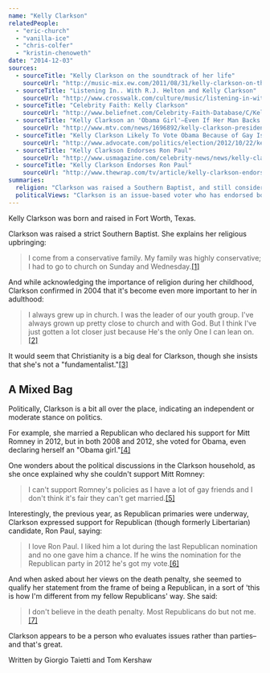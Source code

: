 ```yaml
---
name: "Kelly Clarkson"
relatedPeople:
  - "eric-church"
  - "vanilla-ice"
  - "chris-colfer"
  - "kristin-chenoweth"
date: "2014-12-03"
sources:
  - sourceTitle: "Kelly Clarkson on the soundtrack of her life"
    sourceUrl: "http://music-mix.ew.com/2011/08/31/kelly-clarkson-on-the-soundtrack-of-her-life-read-her-exclusive-ew-interview-here/"
  - sourceTitle: "Listening In.. With R.J. Helton and Kelly Clarkson"
    sourceUrl: "http://www.crosswalk.com/culture/music/listening-in-with-rj-helton-and-kelly-clarkson-1263775.html"
  - sourceTitle: "Celebrity Faith: Kelly Clarkson"
    sourceUrl: "http://www.beliefnet.com/Celebrity-Faith-Database/C/Kelly-Clarkson.aspx"
  - sourceTitle: "Kelly Clarkson an 'Obama Girl'–Even If Her Man Backs Romney"
    sourceUrl: "http://www.mtv.com/news/1696892/kelly-clarkson-presidential-election-barack-obama/"
  - sourceTitle: "Kelly Clarkson Likely To Vote Obama Because of Gay Issues"
    sourceUrl: "http://www.advocate.com/politics/election/2012/10/22/kelly-clarkson-likely-vote-obama-because-gay-issues"
  - sourceTitle: "Kelly Clarkson Endorses Ron Paul"
    sourceUrl: "http://www.usmagazine.com/celebrity-news/news/kelly-clarkson-endorses-ron-paul-20112912"
  - sourceTitle: "Kelly Clarkson Endorses Ron Paul"
    sourceUrl: "http://www.thewrap.com/tv/article/kelly-clarkson-endorses-ron-paul-33968/"
summaries:
  religion: "Clarkson was raised a Southern Baptist, and still considers her Christian faith to be an important part of her life."
  politicalViews: "Clarkson is an issue-based voter who has endorsed both Republicans and Democrats and appears to evaluate them based on specific matters that are of importance to her."
---
```


Kelly Clarkson was born and raised in Fort Worth, Texas.

Clarkson was raised a strict Southern Baptist. She explains her religious upbringing:

>I come from a conservative family. My family was highly conservative; I had to go to church on Sunday and Wednesday.<a class="source-citation" href="#http%3A%2F%2Fmusic-mix.ew.com%2F2011%2F08%2F31%2Fkelly-clarkson-on-the-soundtrack-of-her-life-read-her-exclusive-ew-interview-here%2F" title="Kelly Clarkson on the soundtrack of her life">[1]</a>

And while acknowledging the importance of religion during her childhood, Clarkson confirmed in 2004 that it's become even more important to her in adulthood:

>I always grew up in church. I was the leader of our youth group. I've always grown up pretty close to church and with God. But I think I've just gotten a lot closer just because He's the only One I can lean on.<a class="source-citation" href="#http%3A%2F%2Fwww.crosswalk.com%2Fculture%2Fmusic%2Flistening-in-with-rj-helton-and-kelly-clarkson-1263775.html" title="Listening In.. With R.J. Helton and Kelly Clarkson">[2]</a>

It would seem that Christianity is a big deal for Clarkson, though she insists that she's not a "fundamentalist."<a class="source-citation" href="#http%3A%2F%2Fwww.beliefnet.com%2FCelebrity-Faith-Database%2FC%2FKelly-Clarkson.aspx" title="Celebrity Faith: Kelly Clarkson">[3]</a>

## A Mixed Bag

Politically, Clarkson is a bit all over the place, indicating an independent or moderate stance on politics.

For example, she married a Republican who declared his support for Mitt Romney in 2012, but in both 2008 and 2012, she voted for Obama, even declaring herself an "Obama girl."<a class="source-citation" href="#http%3A%2F%2Fwww.mtv.com%2Fnews%2F1696892%2Fkelly-clarkson-presidential-election-barack-obama%2F" title="Kelly Clarkson an &apos;Obama Girl&apos;–Even If Her Man Backs Romney">[4]</a>

One wonders about the political discussions in the Clarkson household, as she once explained why she couldn't support Mitt Romney:

>I can't support Romney's policies as I have a lot of gay friends and I don't think it's fair they can't get married.<a class="source-citation" href="#http%3A%2F%2Fwww.advocate.com%2Fpolitics%2Felection%2F2012%2F10%2F22%2Fkelly-clarkson-likely-vote-obama-because-gay-issues" title="Kelly Clarkson Likely To Vote Obama Because of Gay Issues">[5]</a>

Interestingly, the previous year, as Republican primaries were underway, Clarkson expressed support for Republican (though formerly Libertarian) candidate, Ron Paul, saying:

>I love Ron Paul. I liked him a lot during the last Republican nomination and no one gave him a chance. If he wins the nomination for the Republican party in 2012 he's got my vote.<a class="source-citation" href="#http%3A%2F%2Fwww.usmagazine.com%2Fcelebrity-news%2Fnews%2Fkelly-clarkson-endorses-ron-paul-20112912" title="Kelly Clarkson Endorses Ron Paul">[6]</a>

And when asked about her views on the death penalty, she seemed to qualify her statement from the frame of being a Republican, in a sort of 'this is how I'm different from my fellow Republicans' way. She said:

>I don't believe in the death penalty. Most Republicans do but not me.<a class="source-citation" href="#http%3A%2F%2Fwww.thewrap.com%2Ftv%2Farticle%2Fkelly-clarkson-endorses-ron-paul-33968%2F" title="Kelly Clarkson Endorses Ron Paul">[7]</a>

Clarkson appears to be a person who evaluates issues rather than parties–and that's great.

Written by Giorgio Taietti and Tom Kershaw